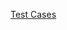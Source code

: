 [Test Cases](https://docs.google.com/spreadsheets/d/1OxbbgQ8jz14VUU6V89k7_eNX8xv5TEwiAURIcXooiss/edit#gid=684606465)
